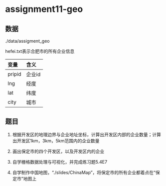 # assignment11-geo


## 数据

./data/assigment_geo

hefei.txt表示合肥市的所有企业信息

|变量|含义|
|:-----|:-----|
|pripid|企业id|
|lng|经度|
|lat|纬度|
|city|城市|

## 题目

1. 根据开发区的地理边界与企业地址坐标，计算出开发区内部的企业数量；计算出开发区1km，3km，5km范围内的企业数量 

2. 画出保定市的四个开发区，以及开发区内的企业

3. 自学栅格数据处理与可视化，并完成练习题5.4E7

4. 自学制作中国地图，“./slides/ChinaMap”，将保定市的所有企业都着点在“保定市”地图上

